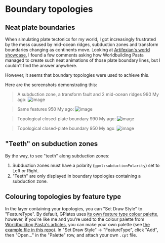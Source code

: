 # Boundary topologies

## Neat plate boundaries

When simulating plate tectonics for my world, I got increasingly frustrated by the mess caused by mid-ocean ridges, subduction zones and transform boundaries changing as continents move. 
Looking at [Artifexian's world showcase](https://github.com/akxcv/GPlates-Tips/tree/main/rotation-files), I found a few comments asking how Worldbuilding Pasta managed to create such neat animations of those plate boundary lines, but I couldn't find the answer anywhere.

However, it seems that boundary topologies were used to achieve this.

Here are the screenshots demonstrating this:

> A subduction zone, a transform fault and 2 mid-ocean ridges 990 My ago:
![image](https://github.com/user-attachments/assets/ae9c92c0-0d24-4f02-b2b0-346059805cfc)

> Same features 950 My ago:
![image](https://github.com/user-attachments/assets/2d205cd0-b7b6-4ba3-8922-7325d1a9a099)

> Topological closed-plate boundary 990 My ago:
![image](https://github.com/user-attachments/assets/810baab1-e6da-4777-ba48-542415815541)

> Topological closed-plate boundary 950 My ago:
![image](https://github.com/user-attachments/assets/19c8cd2a-238a-4005-a711-24c13940500e)

## "Teeth" on subduction zones

By the way, to see "teeth" along subduction zones:
1. Subduction zones must have a polarity (`gpml:subductionPolarity`) set to Left or Right.
2. "Teeth" are only displayed in boundary topologies containing a subduction zone.

## Colouring topologies by feature type

In the layer containing your topologies, you can "Set Draw Style" to "FeatureType". By default, GPlates uses [its own feature type colour palette](https://github.com/GPlates/GPlates/blob/gplates/src/gui/FeatureTypeColourPalette.cc), however, if you're like me and you're used to the colour palette from [Worldbuilding Pasta's articles](https://worldbuildingpasta.blogspot.com/2020/01/an-apple-pie-from-scratch-part-va.html), you can make your own palette (see [the example file in this repo](https://github.com/akxcv/GPlates-Tips/blob/main/boundary-topologies/colour-by-feature-type.cpt)). In "Set Draw Style" -> "FeatureType", click "Add", then "Open..." in the "Palette" row, and attach your own `.cpt` file.
